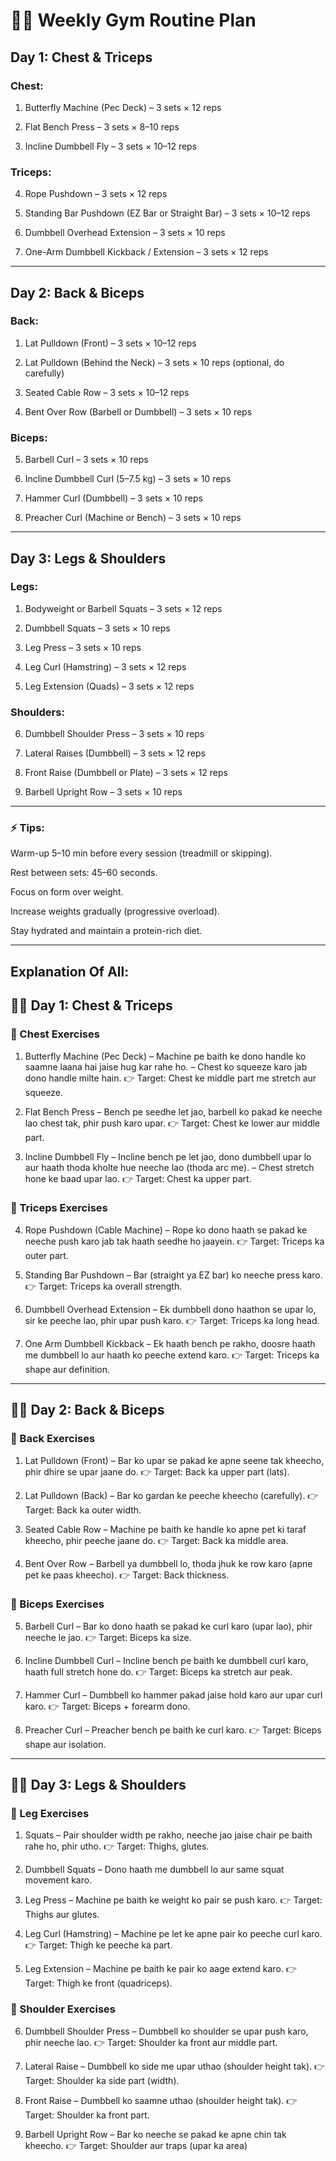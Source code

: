 # 🏋️‍♂️ Weekly Gym Routine Plan

## Day 1: Chest & Triceps

### Chest:

1. Butterfly Machine (Pec Deck) – 3 sets × 12 reps


2. Flat Bench Press – 3 sets × 8–10 reps


3. Incline Dumbbell Fly – 3 sets × 10–12 reps



### Triceps: 

4. Rope Pushdown – 3 sets × 12 reps

5. Standing Bar Pushdown (EZ Bar or Straight Bar) – 3 sets × 10–12 reps

6. Dumbbell Overhead Extension – 3 sets × 10 reps

7. One-Arm Dumbbell Kickback / Extension – 3 sets × 12 reps


---

## Day 2: Back & Biceps

### Back:

1. Lat Pulldown (Front) – 3 sets × 10–12 reps


2. Lat Pulldown (Behind the Neck) – 3 sets × 10 reps (optional, do carefully)


3. Seated Cable Row – 3 sets × 10–12 reps


4. Bent Over Row (Barbell or Dumbbell) – 3 sets × 10 reps



### Biceps: 

5. Barbell Curl – 3 sets × 10 reps

6. Incline Dumbbell Curl (5–7.5 kg) – 3 sets × 10 reps

7. Hammer Curl (Dumbbell) – 3 sets × 10 reps

8. Preacher Curl (Machine or Bench) – 3 sets × 10 reps


---

## Day 3: Legs & Shoulders

### Legs:

1. Bodyweight or Barbell Squats – 3 sets × 12 reps


2. Dumbbell Squats – 3 sets × 10 reps


3. Leg Press – 3 sets × 10 reps


4. Leg Curl (Hamstring) – 3 sets × 12 reps


5. Leg Extension (Quads) – 3 sets × 12 reps



### Shoulders: 

6. Dumbbell Shoulder Press – 3 sets × 10 reps

7. Lateral Raises (Dumbbell) – 3 sets × 12 reps

8. Front Raise (Dumbbell or Plate) – 3 sets × 12 reps

9. Barbell Upright Row – 3 sets × 10 reps

---

### ⚡ Tips:

Warm-up 5–10 min before every session (treadmill or skipping).

Rest between sets: 45–60 seconds.

Focus on form over weight.

Increase weights gradually (progressive overload).

Stay hydrated and maintain a protein-rich diet.


---

## Explanation Of All:

## 🏋️‍♂️ Day 1: Chest & Triceps

### 🧠 Chest Exercises

1. Butterfly Machine (Pec Deck)
– Machine pe baith ke dono handle ko saamne laana hai jaise hug kar rahe ho.
– Chest ko squeeze karo jab dono handle milte hain.
👉 Target: Chest ke middle part me stretch aur squeeze.


2. Flat Bench Press
– Bench pe seedhe let jao, barbell ko pakad ke neeche lao chest tak, phir push karo upar.
👉 Target: Chest ke lower aur middle part.


3. Incline Dumbbell Fly
– Incline bench pe let jao, dono dumbbell upar lo aur haath thoda kholte hue neeche lao (thoda arc me).
– Chest stretch hone ke baad upar lao.
👉 Target: Chest ka upper part.


### 💪 Triceps Exercises

4. Rope Pushdown (Cable Machine)
– Rope ko dono haath se pakad ke neeche push karo jab tak haath seedhe ho jaayein.
👉 Target: Triceps ka outer part.


5. Standing Bar Pushdown
– Bar (straight ya EZ bar) ko neeche press karo.
👉 Target: Triceps ka overall strength.


6. Dumbbell Overhead Extension
– Ek dumbbell dono haathon se upar lo, sir ke peeche lao, phir upar push karo.
👉 Target: Triceps ka long head.


7. One Arm Dumbbell Kickback
– Ek haath bench pe rakho, doosre haath me dumbbell lo aur haath ko peeche extend karo.
👉 Target: Triceps ka shape aur definition.




---

## 🏋️‍♂️ Day 2: Back & Biceps

### 🧠 Back Exercises

1. Lat Pulldown (Front)
– Bar ko upar se pakad ke apne seene tak kheecho, phir dhire se upar jaane do.
👉 Target: Back ka upper part (lats).


2. Lat Pulldown (Back)
– Bar ko gardan ke peeche kheecho (carefully).
👉 Target: Back ka outer width.


3. Seated Cable Row
– Machine pe baith ke handle ko apne pet ki taraf kheecho, phir peeche jaane do.
👉 Target: Back ka middle area.


4. Bent Over Row
– Barbell ya dumbbell lo, thoda jhuk ke row karo (apne pet ke paas kheecho).
👉 Target: Back thickness.



### 💪 Biceps Exercises

5. Barbell Curl
– Bar ko dono haath se pakad ke curl karo (upar lao), phir neeche le jao.
👉 Target: Biceps ka size.


6. Incline Dumbbell Curl
– Incline bench pe baith ke dumbbell curl karo, haath full stretch hone do.
👉 Target: Biceps ka stretch aur peak.


7. Hammer Curl
– Dumbbell ko hammer pakad jaise hold karo aur upar curl karo.
👉 Target: Biceps + forearm dono.


8. Preacher Curl
– Preacher bench pe baith ke curl karo.
👉 Target: Biceps shape aur isolation.




---

## 🏋️‍♂️ Day 3: Legs & Shoulders

### 🦵 Leg Exercises

1. Squats
– Pair shoulder width pe rakho, neeche jao jaise chair pe baith rahe ho, phir utho.
👉 Target: Thighs, glutes.


2. Dumbbell Squats
– Dono haath me dumbbell lo aur same squat movement karo.


3. Leg Press
– Machine pe baith ke weight ko pair se push karo.
👉 Target: Thighs aur glutes.


4. Leg Curl (Hamstring)
– Machine pe let ke apne pair ko peeche curl karo.
👉 Target: Thigh ke peeche ka part.


5. Leg Extension
– Machine pe baith ke pair ko aage extend karo.
👉 Target: Thigh ke front (quadriceps).



### 🦾 Shoulder Exercises

6. Dumbbell Shoulder Press
– Dumbbell ko shoulder se upar push karo, phir neeche lao.
👉 Target: Shoulder ka front aur middle part.


7. Lateral Raise
– Dumbbell ko side me upar uthao (shoulder height tak).
👉 Target: Shoulder ka side part (width).


8. Front Raise
– Dumbbell ko saamne uthao (shoulder height tak).
👉 Target: Shoulder ka front part.


9. Barbell Upright Row
– Bar ko neeche se pakad ke apne chin tak kheecho.
👉 Target: Shoulder aur traps (upar ka area)
